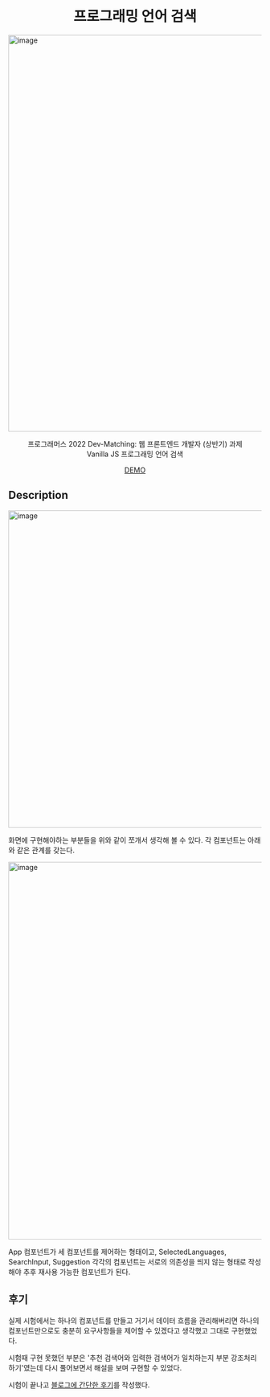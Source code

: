 <h1 align="center">프로그래밍 언어 검색</h1>

<img width="790" alt="image" src="https://user-images.githubusercontent.com/63354527/167340147-c603b1da-eecc-4347-8b3c-4ccb1c4396b9.png">

<p align="center">프로그래머스 2022 Dev-Matching: 웹 프론트엔드 개발자 (상반기) 과제<br/> Vanilla JS 프로그래밍 언어 검색</p>
<p align="center"><a href="" target="_blank">DEMO</a></p>

## Description

<img width="632" alt="image" src="https://user-images.githubusercontent.com/63354527/167340406-3b69d02e-f154-4aaf-b207-aac861372a9f.png">

화면에 구현해야하는 부분들을 위와 같이 쪼개서 생각해 볼 수 있다. 각 컴포넌트는 아래와 같은 관계를 갖는다.

<img width="752" alt="image" src="https://user-images.githubusercontent.com/63354527/167340528-4f007efa-c349-49f1-b9b3-3b568eae0134.png">

App 컴포넌트가 세 컴포넌트를 제어하는 형태이고, SelectedLanguages, SearchInput, Suggestion 각각의 컴포넌트는 서로의 의존성을 띄지 않는 형태로 작성해야 추후 재사용 가능한 컴포넌트가 된다.

## 후기

실제 시험에서는 하나의 컴포넌트를 만들고 거기서 데이터 흐름을 관리해버리면 하나의 컴포넌트만으로도 충분히 요구사항들을 제어할 수 있겠다고 생각했고 그대로 구현했었다.

시험때 구현 못했던 부분은 '추천 검색어와 입력한 검색어가 일치하는지 부분 강조처리하기'였는데 다시 풀어보면서 해설을 보며 구현할 수 있었다.

시험이 끝나고 [블로그에 간단한 후기](https://hyunjinee.tistory.com/35?category=963367)를 작성했다.
